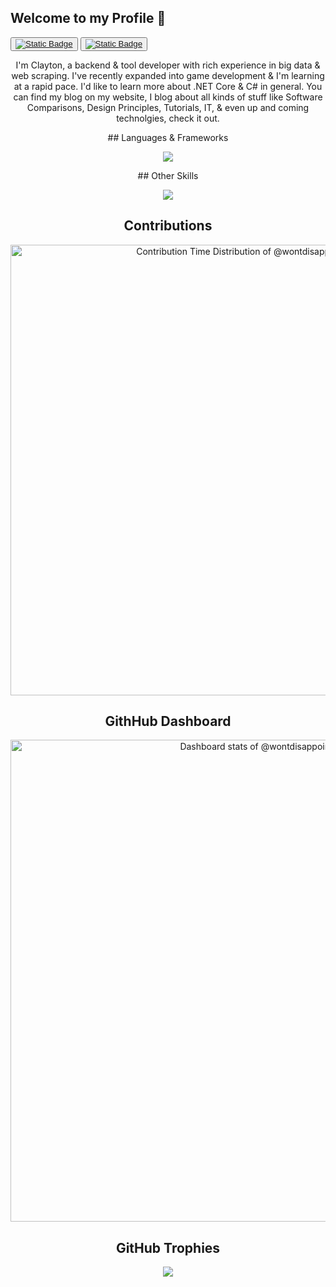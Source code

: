 ## Welcome to my Profile 👋
<div align="center">
        <div align="left">
        <button>
            <a href="https://twitter.com/wontdisappoint_">
                <img alt="Static Badge" src="https://img.shields.io/badge/twitter-x?style=for-the-badge&logo=x&logoColor=%23000000&logoSize=15&label=%40wontdisappoint_&labelColor=%23657786&color=%23000000">
            </a>
        </button>
        <button>
            <a href="https://stackoverflow.com/users/22540821/wontdisappoint">
                <img alt="Static Badge" src="https://img.shields.io/badge/stackoverflow-stackoverflow?style=for-the-badge&logo=stackoverflow&logoColor=%23F58025&logoSize=15&label=%40wontdisappoint&labelColor=%20%09%23657786&color=%23F58025&link=https%3A%2F%2Fstackoverflow.com%2Fusers%2F22540821%2Fwontdisappoint">
            </a>
        </button>
        </div>
    <p>
    <span>
    I'm Clayton, a backend & tool developer with rich experience in big data & web scraping. I've recently expanded into game development & I'm learning at a rapid pace. I'd like to learn more about .NET Core & C# in general. You can find my blog on my website, I blog about all kinds of stuff like Software Comparisons, Design Principles, Tutorials, IT, & even up and coming technolgies, check it out.
    </span>
    </p>
    <div>
        ## Languages & Frameworks
        <p>
            <a href="https://skillicons.dev">
                <img src="https://skillicons.dev/icons?i=html,css,js,cs,dotnet,php,laravel" />
            </a>
        </p>
        ## Other Skills
        <p>
            <a href="https://skillicons.dev">
                <img src="https://skillicons.dev/icons?i=git,linux,unity,rider,neovim,regex,sqlite,mysql&theme=dark" />
            </a>
        </p>
    </div>
    <div align="center">
        
  ## Contributions
  <a href="https://next.ossinsight.io/widgets/official/analyze-user-contribution-time-distribution?period=past_1_year&user_id=40035603" target="_blank" style="display: block" align="center">
        <picture>
          <source media="(prefers-color-scheme: dark)" srcset="https://next.ossinsight.io/widgets/official/analyze-user-contribution-time-distribution/thumbnail.png?period=past_1_year&user_id=40035603&image_size=auto&color_scheme=dark" width="721" height="auto">
          <img alt="Contribution Time Distribution of @wontdisappoint" src="https://next.ossinsight.io/widgets/official/analyze-user-contribution-time-distribution/thumbnail.png?period=past_1_year&user_id=40035603&image_size=auto&color_scheme=dark" width="721" height="auto">
        </picture>
      </a>
        
  ## GithHub Dashboard
  <a href="https://next.ossinsight.io/widgets/official/compose-user-dashboard-stats?user_id=40035603" target="_blank" style="display: block" align="center">
        <picture>
          <source media="(prefers-color-scheme: dark)" srcset="https://next.ossinsight.io/widgets/official/compose-user-dashboard-stats/thumbnail.png?user_id=40035603&image_size=auto&color_scheme=dark" width="771" height="auto">
          <img alt="Dashboard stats of @wontdisappoint" src="https://next.ossinsight.io/widgets/official/compose-user-dashboard-stats/thumbnail.png?user_id=40035603&image_size=auto&color_scheme=dark" width="771" height="auto">
        </picture>
      </a>
        
  ## GitHub Trophies
  <img src="https://github-profile-trophy.vercel.app/?username=madushadhanushka&theme=juicyfresh&no-bg=true" />
    </div>
    </div>
